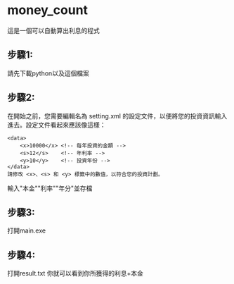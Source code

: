 # money_count
這是一個可以自動算出利息的程式
## 步驟1:
請先下載python以及這個檔案
## 步驟2:
在開始之前，您需要編輯名為 setting.xml 的設定文件，以便將您的投資資訊輸入進去。設定文件看起來應該像這樣：
```
<data>
    <x>10000</x> <!-- 每年投資的金額 -->
    <s>12</s>    <!-- 年利率 -->
    <y>10</y>    <!-- 投資年份 -->
</data>
請修改 <x>、<s> 和 <y> 標籤中的數值，以符合您的投資計劃。
```
輸入"本金""利率""年分"並存檔
## 步驟3:
打開main.exe
## 步驟4:
打開result.txt
你就可以看到你所獲得的利息+本金
